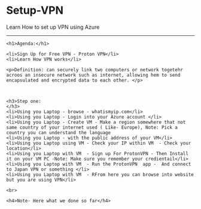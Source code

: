 # Setup-VPN
Learn How to set up VPN using Azure

<hr>

    <h1>Agenda:</h1>
    
    <li>Sign Up for Free VPN - Proton VPN</li>
    <li>Learn How VPN works</li>

    <p>Definition: can securely link two computers or network togetehr acroos an insecure network such as internet, allowing hem to send encapsulated and encrypted data to each other. </p>
    


    <h3>Step one:
    </h3>
    <li>Using you Laptop - browse - whatismyip.com</li>
    <li>Using you Laptop - Login into your Azure account </li>
    <li>Using you Laptop - Create VM - Make a region somewhere that not same country of your internet used ( Like- Europe), Note: Pick a country you can understand the language
    <li>Using you Laptop - with the public address of your VM</li>
    <li>Using you Laptop using VM - Check your IP within VM  - Check your location</li>
    <li>Using you Laptop with VM  - Sign up For ProtonVPN - Then Install it on your VM PC -Note: Make sure you remember your credientail</li>
    <li>Using you Laptop with VM  - Run the ProtonVPN  app -  And connect to Japan VPN or something </li>
    <li>Using you Laptop with VM  - RFrom here you can browse into website but you are using VPN</li>

    <br>

    <h4>Note- Here what we done so far</h4>
    
    
